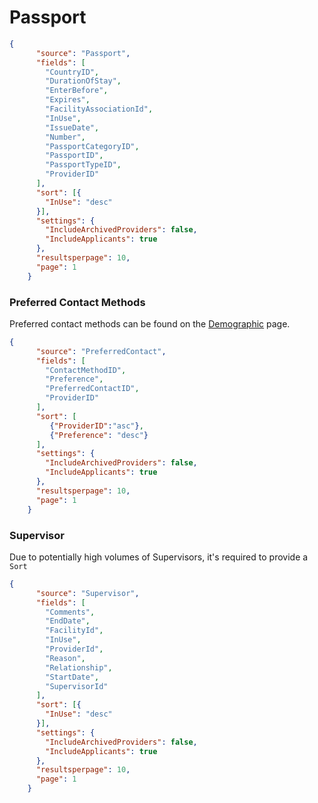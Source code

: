 # Passport

```json
{
      "source": "Passport",
      "fields": [
        "CountryID",
        "DurationOfStay",
        "EnterBefore",
        "Expires",
        "FacilityAssociationId",
        "InUse",
        "IssueDate",
        "Number",
        "PassportCategoryID",
        "PassportID",
        "PassportTypeID",
        "ProviderID"
      ],
      "sort": [{
        "InUse": "desc"
      }],
      "settings": {
        "IncludeArchivedProviders": false,
        "IncludeApplicants": true
      },
      "resultsperpage": 10,
      "page": 1
    }
```
    

### Preferred Contact Methods

Preferred contact methods can be found on the [Demographic](https://support.asm-inc.com/hc/en-us/articles/360049346594-Query-Endpoint#user-content-demographic) page.
    
    
```json
{
      "source": "PreferredContact",
      "fields": [
        "ContactMethodID",
        "Preference",
        "PreferredContactID",
        "ProviderID"
      ],
      "sort": [  
         {"ProviderID":"asc"},  
         {"Preference": "desc"}
      ],
      "settings": {
        "IncludeArchivedProviders": false,
        "IncludeApplicants": true
      },
      "resultsperpage": 10,
      "page": 1
    }
```
    

### Supervisor

Due to potentially high volumes of Supervisors, it's required to provide a `Sort`
    
    
```json
{
      "source": "Supervisor",
      "fields": [
        "Comments",
        "EndDate",
        "FacilityId",
        "InUse",
        "ProviderId",
        "Reason",
        "Relationship",
        "StartDate",
        "SupervisorId"
      ],
      "sort": [{
        "InUse": "desc"
      }],
      "settings": {
        "IncludeArchivedProviders": false,
        "IncludeApplicants": true
      },
      "resultsperpage": 10,
      "page": 1
    }
```